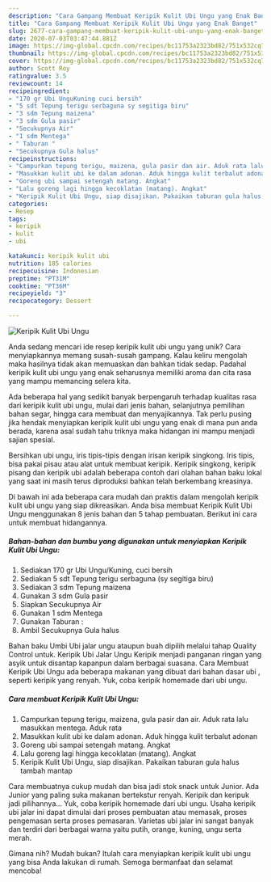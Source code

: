 ```yaml
---
description: "Cara Gampang Membuat Keripik Kulit Ubi Ungu yang Enak Banget"
title: "Cara Gampang Membuat Keripik Kulit Ubi Ungu yang Enak Banget"
slug: 2677-cara-gampang-membuat-keripik-kulit-ubi-ungu-yang-enak-banget
date: 2020-07-03T03:47:44.881Z
image: https://img-global.cpcdn.com/recipes/bc11753a2323bd82/751x532cq70/keripik-kulit-ubi-ungu-foto-resep-utama.jpg
thumbnail: https://img-global.cpcdn.com/recipes/bc11753a2323bd82/751x532cq70/keripik-kulit-ubi-ungu-foto-resep-utama.jpg
cover: https://img-global.cpcdn.com/recipes/bc11753a2323bd82/751x532cq70/keripik-kulit-ubi-ungu-foto-resep-utama.jpg
author: Scott Roy
ratingvalue: 3.5
reviewcount: 14
recipeingredient:
- "170 gr Ubi UnguKuning cuci bersih"
- "5 sdt Tepung terigu serbaguna sy segitiga biru"
- "3 sdm Tepung maizena"
- "3 sdm Gula pasir"
- "Secukupnya Air"
- "1 sdm Mentega"
- " Taburan "
- "Secukupnya Gula halus"
recipeinstructions:
- "Campurkan tepung terigu, maizena, gula pasir dan air. Aduk rata lalu masukkan mentega. Aduk rata"
- "Masukkan kulit ubi ke dalam adonan. Aduk hingga kulit terbalut adonan"
- "Goreng ubi sampai setengah matang. Angkat"
- "Lalu goreng lagi hingga kecoklatan (matang). Angkat"
- "Keripik Kulit Ubi Ungu, siap disajikan. Pakaikan taburan gula halus tambah mantap"
categories:
- Resep
tags:
- keripik
- kulit
- ubi

katakunci: keripik kulit ubi 
nutrition: 185 calories
recipecuisine: Indonesian
preptime: "PT31M"
cooktime: "PT36M"
recipeyield: "3"
recipecategory: Dessert

---
```



![Keripik Kulit Ubi Ungu](https://img-global.cpcdn.com/recipes/bc11753a2323bd82/751x532cq70/keripik-kulit-ubi-ungu-foto-resep-utama.jpg)

Anda sedang mencari ide resep keripik kulit ubi ungu yang unik? Cara menyiapkannya memang susah-susah gampang. Kalau keliru mengolah maka hasilnya tidak akan memuaskan dan bahkan tidak sedap. Padahal keripik kulit ubi ungu yang enak seharusnya memiliki aroma dan cita rasa yang mampu memancing selera kita.

Ada beberapa hal yang sedikit banyak berpengaruh terhadap kualitas rasa dari keripik kulit ubi ungu, mulai dari jenis bahan, selanjutnya pemilihan bahan segar, hingga cara membuat dan menyajikannya. Tak perlu pusing jika hendak menyiapkan keripik kulit ubi ungu yang enak di mana pun anda berada, karena asal sudah tahu triknya maka hidangan ini mampu menjadi sajian spesial.

Bersihkan ubi ungu, iris tipis-tipis dengan irisan keripik singkong. Iris tipis, bisa pakai pisau atau alat untuk membuat keripik. Keripik singkong, keripik pisang dan keripik ubi adalah beberapa contoh dari olahan bahan baku lokal yang saat ini masih terus diproduksi bahkan telah berkembang kreasinya.


Di bawah ini ada beberapa cara mudah dan praktis dalam mengolah keripik kulit ubi ungu yang siap dikreasikan. Anda bisa membuat Keripik Kulit Ubi Ungu menggunakan 8 jenis bahan dan 5 tahap pembuatan. Berikut ini cara untuk membuat hidangannya.

<!--inarticleads1-->

##### Bahan-bahan dan bumbu yang digunakan untuk menyiapkan Keripik Kulit Ubi Ungu:

1. Sediakan 170 gr Ubi Ungu/Kuning, cuci bersih
1. Sediakan 5 sdt Tepung terigu serbaguna (sy segitiga biru)
1. Sediakan 3 sdm Tepung maizena
1. Gunakan 3 sdm Gula pasir
1. Siapkan Secukupnya Air
1. Gunakan 1 sdm Mentega
1. Gunakan  Taburan :
1. Ambil Secukupnya Gula halus


Bahan baku Umbi Ubi jalar ungu ataupun buah dipilih melalui tahap Quality Control untuk. Keripik Ubi Jalar Ungu Keripik menjadi panganan ringan yang asyik untuk disantap kapanpun dalam berbagai suasana. Cara Membuat Keripik Ubi Ungu ada beberapa makanan yang dibuat dari bahan dasar ubi , seperti keripik yang renyah. Yuk, coba keripik homemade dari ubi ungu. 

<!--inarticleads2-->

##### Cara membuat Keripik Kulit Ubi Ungu:

1. Campurkan tepung terigu, maizena, gula pasir dan air. Aduk rata lalu masukkan mentega. Aduk rata
1. Masukkan kulit ubi ke dalam adonan. Aduk hingga kulit terbalut adonan
1. Goreng ubi sampai setengah matang. Angkat
1. Lalu goreng lagi hingga kecoklatan (matang). Angkat
1. Keripik Kulit Ubi Ungu, siap disajikan. Pakaikan taburan gula halus tambah mantap


Cara membuatnya cukup mudah dan bisa jadi stok snack untuk Junior. Ada Junior yang paling suka makanan bertekstur renyah. Keripik dan keripuk jadi pilihannya… Yuk, coba keripik homemade dari ubi ungu. Usaha keripik ubi jalar ini dapat dimulai dari proses pembuatan atau memasak, proses pengemasan serta proses pemasaran. Varietas ubi jalar ini sangat banyak dan terdiri dari berbagai warna yaitu putih, orange, kuning, ungu serta merah. 

Gimana nih? Mudah bukan? Itulah cara menyiapkan keripik kulit ubi ungu yang bisa Anda lakukan di rumah. Semoga bermanfaat dan selamat mencoba!
